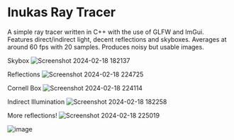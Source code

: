 # Inukas Ray Tracer
A simple ray tracer written in C++ with the use of GLFW and ImGui. Features direct/indirect light, decent reflections and skyboxes. Averages at around 60 fps with 20 samples. Produces noisy but usable images. 


Skybox
![Screenshot 2024-02-18 182137](https://github.com/DesertedGecko15/DesertedRayTracer/assets/97029305/1b39d43e-a3ce-49f0-a62f-c6e85ef6727b)

Reflections
![Screenshot 2024-02-18 224725](https://github.com/DesertedGecko15/DesertedRayTracer/assets/97029305/5a79b02c-d930-4637-b7cb-3d8763f9a387)

Cornell Box
![Screenshot 2024-02-18 224114](https://github.com/DesertedGecko15/DesertedRayTracer/assets/97029305/172b60fc-611f-4d25-8b0f-1360012ac453)

Indirect Illumination
![Screenshot 2024-02-18 182258](https://github.com/DesertedGecko15/DesertedRayTracer/assets/97029305/d525084a-61ee-4cac-9541-3ae7b35f00b2)

More reflections!
![Screenshot 2024-02-18 225019](https://github.com/DesertedGecko15/DesertedRayTracer/assets/97029305/8a0a5f2c-82c9-47a3-b692-2f2a5e9e643a)

![image](https://github.com/DesertedGecko15/DesertedRayTracer/assets/97029305/9771ed3b-314d-4381-938a-957d2a621581)

